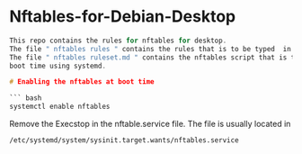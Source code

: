 # Nftables-for-Debian-Desktop

```c
This repo contains the rules for nftables for desktop. 
The file " nftables rules " contains the rules that is to be typed  in the terminal. 
The file " nftables ruleset.md " contains the nftables script that is to be started at 
boot time using systemd. 

# Enabling the nftables at boot time

``` bash 
systemctl enable nftables
```
Remove the Execstop in the nftable.service file. The file is usually located in 
```bash
/etc/systemd/system/sysinit.target.wants/nftables.service
```
```
